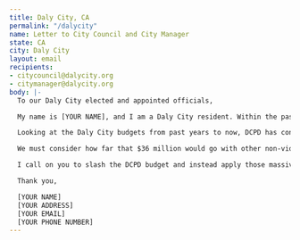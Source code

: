 ```yaml
---
title: Daly City, CA
permalink: "/dalycity"
name: Letter to City Council and City Manager
state: CA
city: Daly City
layout: email
recipients:
- citycouncil@dalycity.org
- citymanager@dalycity.org
body: |-
  To our Daly City elected and appointed officials,

  My name is [YOUR NAME], and I am a Daly City resident. Within the past week, we have seen a nationwide movement take to our streets in protest and outrage at the brutalization of Black people in our country at the hands of the police. The discussion has branched to whether the violent enforcement strategies of police actually keep us safe and are helpful to our community, and I believe we need to address that here in Daly City. We must acknowledge and dismantle the waste and harm of our police budget.

  Looking at the Daly City budgets from past years to now, DCPD has constantly been awarded a colossal share of our city's expenditures, far more than the rest of our services provided. This year, the allocation for DCPD was $36,691,658, which is 40% of our total city budget. Forty Percent! The next closest item in the budget is our Fire Department at 23%. And to what end? DCPD are not showing in budget reports that their massive resources have kept us safer. We are seeing that police around the country are violent, racist, and wasteful, and that's what we're financially empowering in our community above all other services. What we are also seeing is more and more evidence that community safety is much more likely to occur when people's needs are being met.

  We must consider how far that $36 million would go with other non-violent, prevention-oriented services that address our livelihoods and humanity such as health services, social services, infrastructure, childcare assistance, homelessness services, libraries, and our parks and recreation services. We need to reimagine public safety to address root causes rather than defaulting to violence - which is disproportionately used against our Black neighbors (and others who've been targeted by police historically). Additionally with COVID-19 affecting our community's economy for the forseeable future, budget cuts will likely be made; we must start with DCPD before anything else.

  I call on you to slash the DCPD budget and instead apply those massive resources towards these stated alternatives. Help us keep Daly City truly safe, healthy, and prosperous. and join me, your fellow residents, and the rest of the country in moving away from violent policing and toward a just society.

  Thank you,

  [YOUR NAME]
  [YOUR ADDRESS]
  [YOUR EMAIL]
  [YOUR PHONE NUMBER]
---
```


